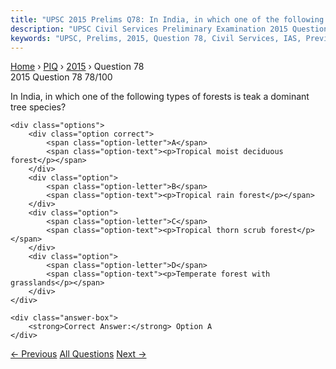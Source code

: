 ```yaml
---
title: "UPSC 2015 Prelims Q78: In India, in which one of the following types of forests is..."
description: "UPSC Civil Services Preliminary Examination 2015 Question 78 with options and answer"
keywords: "UPSC, Prelims, 2015, Question 78, Civil Services, IAS, Previous Year Questions"
---
```


<nav class="breadcrumb">
    <a href="../../">Home</a>
    <span>›</span>
    <a href="../">PIQ</a>
    <span>›</span>
    <a href="./">2015</a>
    <span>›</span>
    <span>Question 78</span>
</nav>

<div class="question-header">
    <div class="question-meta">
        <span class="year-badge">2015</span>
        <span class="question-number">Question 78</span>
        <span class="progress">78/100</span>
    </div>
    <div class="progress-bar">
        <div class="progress-fill" style="width: 78.0%"></div>
    </div>
</div>

<div class="question-content">
    <div class="question-text">
        <p>In India, in which one of the following types of forests is teak a dominant<br />
tree species?</p>
    </div>
    
    <div class="options">
        <div class="option correct">
            <span class="option-letter">A</span>
            <span class="option-text"><p>Tropical moist deciduous forest</p></span>
        </div>
        <div class="option">
            <span class="option-letter">B</span>
            <span class="option-text"><p>Tropical rain forest</p></span>
        </div>
        <div class="option">
            <span class="option-letter">C</span>
            <span class="option-text"><p>Tropical thorn scrub forest</p></span>
        </div>
        <div class="option">
            <span class="option-letter">D</span>
            <span class="option-text"><p>Temperate forest with grasslands</p></span>
        </div>
    </div>

    <div class="answer-box">
        <strong>Correct Answer:</strong> Option A
    </div>
</div>

<div class="question-nav">
    <a href="../q077-which-one-of-the-following-countries-of-south-west/" class="nav-btn prev">← Previous</a>
    <a href="../" class="nav-btn center">All Questions</a>
    <a href="../q079-beijing-declaration-and-platform-for-action-often/" class="nav-btn next">Next →</a>
</div>
